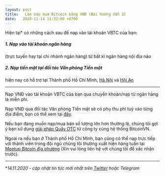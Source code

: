 ```yaml
---
layout: post
title:   Làm sao mua Bitcoin bằng VNĐ (Bài hướng dẫn 2)
date:   2020-11-14 11:32:00 +0700
---
```

Hiện tại* có những cách sau để nạp vào tài khoản VBTC của bạn:

##### 1. Nạp vào tài khoản ngân hàng
(trực tuyến hay tại chi nhánh ngân hàng) từ bất kì ngân hàng nội địa nào

##### 2. Nạp tiền mặt tại đối tác Văn phòng Tiền mặt
hiện nay có hỗ trợ tại Thành phố Hồ Chí Minh, [Hà Nội](https://blog.vbtc.exchange/2020/van-phong-tien-mat-vbtc-ha-noi-cach-van-hanh) và [Hội An](https://blog.vbtc.exchange/2020/vbtc-van-phong-tien-mat-tai-hoi-an)

------------

Nạp VNĐ vào tài khoản VBTC của bạn qua chuyển khoản/nạp từ ngân hàng là miễn phí.

Nạp VNĐ qua đối tác Văn phòng Tiền mặt sẽ có phụ thu phí tuỳ vào từng địa điểm, bạn có thể xem tại [đây](https://blog.vbtc.exchange/assets/img/cash-office-201017.jpg).

Nếu bạn đang muốn nạp/mua bán số lượng lớn hơn thường lệ, chúng tôi gợi ý bạn sử dụng [giải pháp Quầy OTC](https://bitcoinvn.io/) từ công ty cùng hệ thống BitcoinVN.

Ngoài ra nếu bạn ở Thành phố Hồ Chí Minh, bạn cũng có thể nạp trực tiếp với thành viên trong đội ngũ chúng tôi thường xuất hiện hàng tuần tại [Meetup Bitcoin địa phương](http://bitcoinsaigon.org) (Xin vui lòng liên hệ với chúng tôi để xác nhận trước).

------------

**14.11.2020 - cập nhật tin tức mới nhất trên [Twitter](http://www.twitter.com/VBTC_Vietnam) hoặc Telegram*
